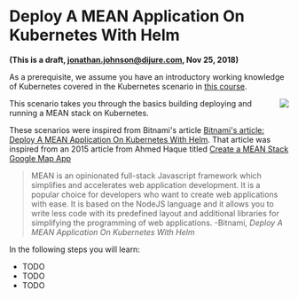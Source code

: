 # Deploy A MEAN Application On Kubernetes With Helm #

**(This is a draft, jonathan.johnson@dijure.com, Nov 25, 2018)**

As a prerequisite, we assume you have an introductory working knowledge of Kubernetes covered in the Kubernetes scenario in [this course](https://www.katacoda.com/javajon/courses/kubernetes-fundamentals).

<img align="right" src="/javajon/courses/kubernetes-applications/mean/assets/mapapp.png">

This scenario takes you through the basics building deploying and running a MEAN stack on Kubernetes.

These scenarios were inspired from Bitnami's article [Bitnami's article: Deploy A MEAN Application On Kubernetes With Helm](https://docs.bitnami.com/kubernetes/how-to/deploy-mean-application-kubernetes-helm/). That article was inspired from an 2015 article from Ahmed Haque titled [Create a MEAN Stack Google Map App](https://scotch.io/tutorials/making-mean-apps-with-google-maps-part-i)

> MEAN is an opinionated full-stack Javascript framework which simplifies and accelerates web application development. It is a popular choice for developers who want to create web applications with ease. It is based on the NodeJS language and it allows you to write less code with its predefined layout and additional libraries for simplifying the programming of web applications. -Bitnami, _Deploy A MEAN Application On Kubernetes With Helm_

In the following steps you will learn:

- TODO
- TODO
- TODO
